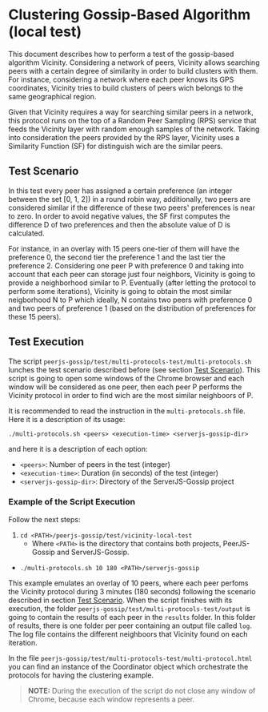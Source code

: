 # Clustering Gossip-Based Algorithm (local test)
This document describes how to perform a test of the gossip-based algorithm Vicinity. 
Considering a network of peers, Vicinity allows searching peers with a certain degree of 
similarity in order to build clusters with them. For instance, considering a network where
each peer knows its GPS coordinates, Vicinity tries to build clusters of peers wich belongs
to the same geographical region.

Given that Vicinity requires a way for searching similar peers in a network, this protocol
runs on the top of a Random Peer Sampling (RPS) service that feeds the Vicinity layer with
random enough samples of the network. Taking into consideration the peers provided by the RPS
layer, Vicinity uses a Similarity Function (SF) for distinguish wich are the similar peers.

## Test Scenario
In this test every peer has assigned a certain preference (an integer between the set 
[0, 1, 2]) in a round robin way, additionally, two peers are considered similar if the 
difference of these two peers' preferences is near to zero. In order to avoid negative 
values, the SF first computes the difference D of two preferences and then the absolute value of D is 
calculated.

For instance, in an overlay with 15 peers one-tier of them will have the preference 0, the 
second tier the preference 1 and the last tier the preference 2. Considering one peer P with
preference 0 and taking into account that each peer can storage just four neighbors, Vicinity
is going to provide a neighborhood similar to P. Eventually (after letting the protocol to
perform some iterations), Vicinity is going to obtain the most similar neigborhood N to P which
ideally, N contains two peers with preference 0 and two peers of preference 1 (based on the
distribution of preferences for these 15 peers).

## Test Execution
The script ```peerjs-gossip/test/multi-protocols-test/multi-protocols.sh``` lunches the test scenario 
described before (see section [Test Scenario](#test-scenario)). This script is going to
open some windows of the Chrome browser and each window will be considered as one peer,
then each peer P performs the Vicinity protocol in order to find wich are the most 
similar neighboors of P. 

It is recommended to read the instruction in the ```multi-protocols.sh``` file. Here 
it is a description of its usage:

```./multi-protocols.sh <peers> <execution-time> <serverjs-gossip-dir>```

and here it is a description of each option:

- ```<peers>```: Number of peers in the test (integer)
- ```<execution-time>```: Duration (in seconds) of the test (integer)
- ```<serverjs-gossip-dir>```: Directory of the ServerJS-Gossip project

### Example of the Script Execution
Follow the next steps:

1. ```cd <PATH>/peerjs-gossip/test/vicinity-local-test```
    - Where ```<PATH>``` is the directory that contains both projects, PeerJS-Gossip and
    ServerJS-Gossip.

- ```./multi-protocols.sh 10 180 <PATH>/serverjs-gossip```

This example emulates an overlay of 10 peers, where each peer perfoms the Vicinity
protocol during 3 minutes (180 seconds) following the scenario described in section
[Test Scenario](#test-scenario). When the script finishes with its execution, the
folder ```peerjs-gossip/test/multi-protocols-test/output``` is going to contain the 
results of each peer in the ```results``` folder. In this folder of results, there
is one folder per peer containing an output file called ```log```. The log file 
contains the different neighboors that Vicinity found on each iteration.

In the file ```peerjs-gossip/test/multi-protocols-test/multi-protocol.html``` you can
find an instance of the Coordinator object which orchestrate the protocols for having the
clustering example.

> **NOTE:** During the execution of the script do not close any window of Chrome, because each window represents a peer.
